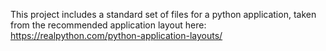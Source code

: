 This project includes a standard set of files for a python application, taken from the recommended application layout here: https://realpython.com/python-application-layouts/

